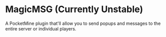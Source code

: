 # MagicMSG (Currently Unstable)
A PocketMine plugin that'll allow you to send popups and messages to the entire server or individual players.
